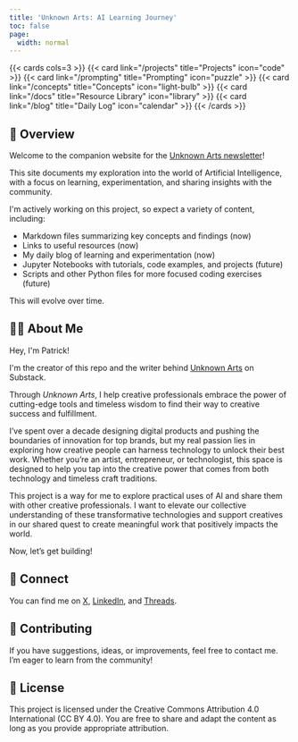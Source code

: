 ```yaml
---
title: 'Unknown Arts: AI Learning Journey'
toc: false
page:
  width: normal
---
```


{{< cards cols=3 >}}
  {{< card link="/projects" title="Projects" icon="code" >}}
  {{< card link="/prompting" title="Prompting" icon="puzzle" >}}
  {{< card link="/concepts" title="Concepts" icon="light-bulb" >}}
  {{< card link="/docs" title="Resource Library" icon="library" >}}
  {{< card link="/blog" title="Daily Log" icon="calendar" >}}
{{< /cards >}}

## 📖 Overview

Welcome to the companion website for the [Unknown Arts newsletter](https://www.unknownarts.co)! 

This site documents my exploration into the world of Artificial Intelligence, with a focus on learning, experimentation, and sharing insights with the community.

I'm actively working on this project, so expect a variety of content, including:

- Markdown files summarizing key concepts and findings (now)
- Links to useful resources (now)
- My daily blog of learning and experimentation (now)
- Jupyter Notebooks with tutorials, code examples, and projects (future)
- Scripts and other Python files for more focused coding exercises (future)

This will evolve over time.

## 👨‍💻 About Me

Hey, I'm Patrick!

I'm the creator of this repo and the writer behind [Unknown Arts](https://www.unknownarts.co) on Substack.

Through *Unknown Arts*, I help creative professionals embrace the power of cutting-edge tools and timeless wisdom to find their way to creative success and fulfillment.

I’ve spent over a decade designing digital products and pushing the boundaries of innovation for top brands, but my real passion lies in exploring how creative people can harness technology to unlock their best work. Whether you’re an artist, entrepreneur, or technologist, this space is designed to help you tap into the creative power that comes from both technology and timeless craft traditions.

This project is a way for me to explore practical uses of AI and share them with other creative professionals. I want to elevate our collective understanding of these transformative technologies and support creatives in our shared quest to create meaningful work that positively impacts the world.

Now, let’s get building!

## 🔗 Connect

You can find me on [X](https://x.com/itspatmorgan), [LinkedIn](https://www.linkedin.com/in/itspatmorgan/), and [Threads](https://www.threads.net/@itspatmorgan).

## 🤝 Contributing

If you have suggestions, ideas, or improvements, feel free to contact me. I’m eager to learn from the community!

## 📄 License

This project is licensed under the Creative Commons Attribution 4.0 International (CC BY 4.0). You are free to share and adapt the content as long as you provide appropriate attribution.